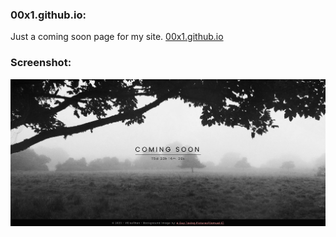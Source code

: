 ### 00x1.github.io:
Just a coming soon page for my site.
<a href="https://www.ifelsethen.com">00x1.github.io</a>

### Screenshot:
![Screenshot of my Coming Soon Page](./assets/img/html-test-screenshot.jpg "Screenshot of my Coming Soon Page")
